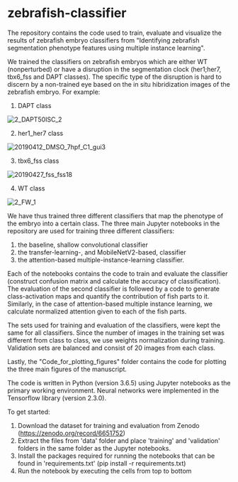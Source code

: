 # zebrafish-classifier
The repository contains the code used to train, evaluate and visualize the results of zebrafish embryo classifiers from "Identifying zebrafish segmentation phenotype features using multiple instance learning".

We trained the classifiers on zebrafish embryos which are either WT (nonperturbed) or have a disruption in the segmentation clock (her1;her7, tbx6_fss and DAPT classes). The specific type of the disruption is hard to discern by a non-trained eye based on the in situ hibridization images of the zebrafish embryo. For example:

1. DAPT class

![2_DAPT50ISC_2](https://user-images.githubusercontent.com/20626185/174072959-7f0fe306-e1f8-4a50-9ec6-6b7ab8b0953d.png)

2. her1_her7 class

![20190412_DMSO_7hpf_C1_gui3](https://user-images.githubusercontent.com/20626185/174072964-1a3ae32b-827b-46b0-8b2e-ad0a8117f9b6.png)

3. tbx6_fss class

![20190427_fss_fss18](https://user-images.githubusercontent.com/20626185/174072954-90e55190-1ba6-468a-9eee-1e3911cd12c9.png)

4. WT class

![2_FW_1](https://user-images.githubusercontent.com/20626185/174072962-44aa7b8d-d21a-464a-b322-c572a23c42ff.png)

We have thus trained three different classifiers that map the phenotype of the embryo into a certain class. The three main Jupyter notebooks in the repository are used for training three different classifiers:
1. the baseline, shallow convolutional classifier
2. the transfer-learning-, and MobileNetV2-based, classifier
3. the attention-based multiple-instance-learning classifier.

Each of the notebooks contains the code to train and evaluate the classifier (construct confusion matrix and calculate the accuracy of classification).
The evaluation of the second classifier is followed by a code to generate class-activation maps and quantify the contribution of fish parts to it.
Similarly, in the case of attention-based multiple instance learning, we calculate normalized attention given to each of the fish parts.

The sets used for training and evaluation of the classifiers, were kept the same for all classifiers. Since the number of images in the training set was different from class to class, we use weights normalization during training. Validation sets are balanced and consist of 20 images from each class.

Lastly, the "Code_for_plotting_figures" folder contains the code for plotting the three main figures of the manuscript.

The code is written in Python (version 3.6.5) using Jupyter notebooks as the primary working environment. Neural networks were implemented in the Tensorflow library (version 2.3.0).

To get started: 
1. Download the dataset for training and evaluation from Zenodo (https://zenodo.org/record/6651752)
2. Extract the files from 'data' folder and place 'training' and 'validation' folders in the same folder as the Jupyter notebooks.
4. Install the packages required for running the notebooks that can be found in 'requirements.txt' (pip install -r requirements.txt)
5. Run the notebook by executing the cells from top to bottom
